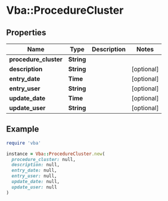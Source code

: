 # Vba::ProcedureCluster

## Properties

| Name | Type | Description | Notes |
| ---- | ---- | ----------- | ----- |
| **procedure_cluster** | **String** |  |  |
| **description** | **String** |  | [optional] |
| **entry_date** | **Time** |  | [optional] |
| **entry_user** | **String** |  | [optional] |
| **update_date** | **Time** |  | [optional] |
| **update_user** | **String** |  | [optional] |

## Example

```ruby
require 'vba'

instance = Vba::ProcedureCluster.new(
  procedure_cluster: null,
  description: null,
  entry_date: null,
  entry_user: null,
  update_date: null,
  update_user: null
)
```

